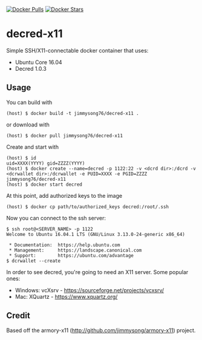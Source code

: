 [![Docker Pulls](https://img.shields.io/docker/pulls/jimmysong76/decred-x11.svg)](https://hub.docker.com/r/jimmysong76/decred-x11/)
[![Docker Stars](https://img.shields.io/docker/stars/jimmysong76/decred-x11.svg)](https://hub.docker.com/r/jimmysong76/decred-x11/)

decred-x11
===
Simple SSH/X11-connectable docker container that uses:

 * Ubuntu Core 16.04
 * Decred 1.0.3


Usage
-----
You can build with

    (host) $ docker build -t jimmysong76/decred-x11 .

or download with

    (host) $ docker pull jimmysong76/decred-x11

Create and start with

    (host) $ id
    uid=XXXX(YYYY) gid=ZZZZ(YYYY)
    (host) $ docker create --name=decred -p 1122:22 -v <dcrd dir>:/dcrd -v <dcrwallet dir>:/dcrwallet -e PUID=XXXX -e PGID=ZZZZ jimmysong76/decred-x11
    (host) $ docker start decred

At this point, add authorized keys to the image

    (host) $ docker cp path/to/authorized_keys decred:/root/.ssh

Now you can connect to the ssh server:

    $ ssh root@<SERVER_NAME> -p 1122
    Welcome to Ubuntu 16.04.1 LTS (GNU/Linux 3.13.0-24-generic x86_64)
    
     * Documentation:  https://help.ubuntu.com
     * Management:     https://landscape.canonical.com
     * Support:        https://ubuntu.com/advantage
    $ dcrwallet --create

In order to see decred, you're going to need an X11 server. Some popular ones:

 * Windows: vcXsrv - https://sourceforge.net/projects/vcxsrv/
 * Mac: XQuartz - https://www.xquartz.org/

Credit
------

Based off the armory-x11 (http://github.com/jimmysong/armory-x11) project.